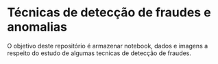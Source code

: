 # Técnicas de detecção de fraudes e anomalias

O objetivo deste repositório é armazenar notebook, dados e imagens a respeito do estudo de algumas tecnicas de detecção de fraudes.

